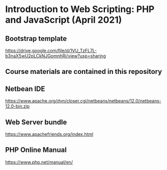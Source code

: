 

# Introduction to Web Scripting: PHP and JavaScript (April 2021)

## Bootstrap template
https://drive.google.com/file/d/1VU_TzFL7L-b3naX5wU2pLCkNJGomnhRi/view?usp=sharing

## Course materials are contained in this repository

## Netbean IDE
https://www.apache.org/dyn/closer.cgi/netbeans/netbeans/12.0/netbeans-12.0-bin.zip 

## Web Server bundle
https://www.apachefriends.org/index.html 

## PHP Online Manual
https://www.php.net/manual/en/
